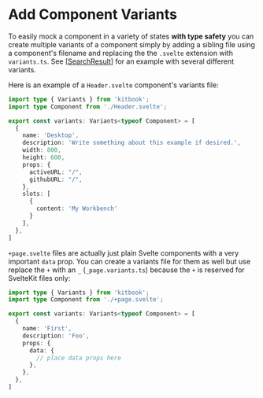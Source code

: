 # Add Component Variants

To easily mock a component in a variety of states **with type safety** you can create multiple variants of a component simply by adding a sibling file using a component's filename and replacing the the `.svelte` extension with `variants.ts`. See [[SearchResult]] for an example with several different variants.

Here is an example of a `Header.svelte` component's variants file:

```ts title="Header.variants.ts"
import type { Variants } from 'kitbook';
import type Component from './Header.svelte';

export const variants: Variants<typeof Component> = [
  {
    name: 'Desktop',
    description: 'Write something about this example if desired.',
    width: 800,
    height: 600,
    props: {
      activeURL: "/",
      githubURL: "/",
    },
    slots: [
      {
        content: 'My Workbench'
      }
    ],
  },
]
```

`+page.svelte` files are actually just plain Svelte components with a very important `data` prop. You can create a variants file for them as well but use replace the `+` with an `_` (`_page.variants.ts`) because the `+` is reserved for SvelteKit files only:

```ts title="_page.variants.ts"
import type { Variants } from 'kitbook';
import type Component from './+page.svelte';

export const variants: Variants<typeof Component> = [
  {
    name: 'First',
    description: 'Foo',
    props: {
      data: {
        // place data props here
      },
    },
  },
]
```



[//begin]: # "Autogenerated link references for markdown compatibility"
[SearchResult]: ../lib/layout/sidebar/search/SearchResult "SearchResult"
[//end]: # "Autogenerated link references"